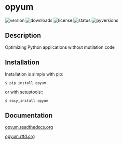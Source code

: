 opyum
================================================

![version](https://img.shields.io/pypi/v/opyum.svg)
![downloads](https://img.shields.io/pypi/dw/opyum.svg)
![license](https://img.shields.io/pypi/l/opyum.svg)
![status](https://img.shields.io/pypi/status/opyum.svg)
![pyversions](https://img.shields.io/pypi/pyversions/opyum.svg)


Description
-----------

Optimizing Python applications without mutilation code


Installation
------------

Installation is simple with pip::

    $ pip install opyum

or with setuptools::

	$ easy_install opyum


Documentation
-------------

 [opyum.readthedocs.org](http://opyum.readthedocs.org/)

 [opyum.rtfd.org](http://opyum.rtfd.org/)

